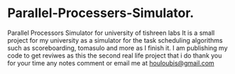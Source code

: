 # Parallel-Processers-Simulator.
Parallel Processors Simulator for university of tishreen labs
It is a small project for my university as a simulator for the task scheduling algorithms such as scoreboarding, tomasulo and more
as I finish it.
I am publishing my code to get reviwes as this the second real life project that i do 
thank you for your time
any notes comment or email me at houloubis@gmail.com
